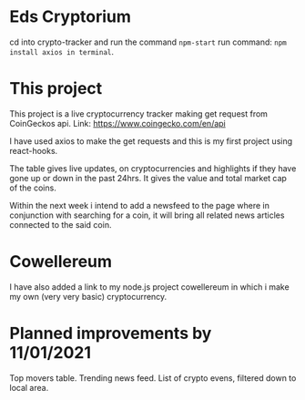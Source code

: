 # Eds Cryptorium
cd into crypto-tracker and run the command ```npm-start``` run command: ```npm install axios in terminal```.

# This project
This project is a live cryptocurrency tracker making get request from CoinGeckos api. Link: https://www.coingecko.com/en/api

I have used axios to make the get requests and this is my first project using react-hooks.

The table gives live updates, on cryptocurrencies and highlights if they have gone up or down in the past 24hrs. It gives the value and total market cap of the coins.

Within the next week i intend to add a newsfeed to the page where in conjunction with searching for a coin, it will bring all related news articles connected to the said coin.

# Cowellereum
I have also added a link to my node.js project cowellereum in which i make my own (very very basic) cryptocurrency.

# Planned improvements by 11/01/2021
Top movers table. Trending news feed. List of crypto evens, filtered down to local area.
